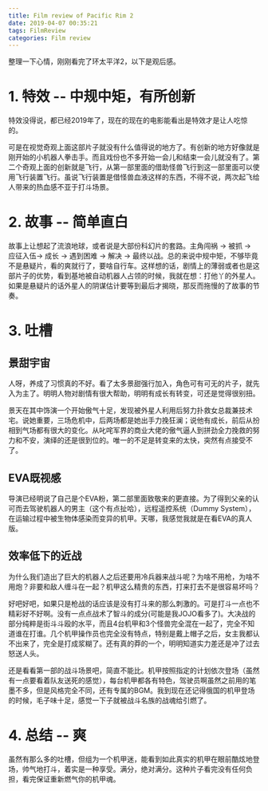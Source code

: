 ```yaml
---
title: Film review of Pacific Rim 2
date: 2019-04-07 00:35:21
tags: FilmReview
categories: Film review
---
```


整理一下心情，刚刚看完了环太平洋2，以下是观后感。

# 1. 特效 -- 中规中矩，有所创新

特效没得说，都已经2019年了，现在的现在的电影能看出是特效才是让人吃惊的。

可是在视觉奇观上面这部片子就没有什么值得说的地方了。有创新的地方好像就是刚开始的小机器人拳击手。而且戏份也不多开始一会儿和结束一会儿就没有了。第二个奇观上面的创新就是飞行，从第一部里面的借助怪兽飞行到这一部里面可以使用飞行装置飞行。虽说飞行装置是借怪兽血液这样的东西，不得不说，两次起飞给人带来的热血感不亚于打斗场景。

# 2. 故事 -- 简单直白

故事上让想起了流浪地球，或者说是大部份科幻片的套路。主角闯祸 -> 被抓 -> 应征入伍-> 成长 -> 遇到困难 -> 解决 -> 最终以战。总的来说中规中矩，不够毕竟不是悬疑片，看的爽就行了，要啥自行车。这样想的话，剧情上的薄弱或者也是这部片子的优势，看到基地被自动机器人占领的时候，我就在想：打他丫的外星人。如果是悬疑片的话外星人的阴谋估计要等到最后才揭晓，那反而拖慢的了故事的节奏。

# 3. 吐槽

## 景甜宇宙

人呀，养成了习惯真的不好。看了太多景甜强行加入，角色可有可无的片子，就先入为主了。明明人物对剧情有很大帮助，明明有成长有转变，可还是觉得很别扭。

景天在其中饰演一个开始傲气十足，发现被外星人利用后努力扑救女总裁兼技术宅。说她重要，三场危机中，后两场都是她出手力挽狂澜；说他有成长，前后从扮相到气场都有很大的变化。从叱咤军界的商业大佬的傲气逼人到拼劲全力挽救的努力和不安，演绎的还是很到位的。唯一的不足是转变来的太快，突然有点接受不了。

## EVA既视感

导演已经明说了自己是个EVA粉，第二部里面致敬来的更直接。为了得到父亲的认可而去驾驶机器人的男主（这个有点扯哈），远程遥控系统（Dummy System），在运输过程中被生物体感染而变异的机甲。天哪，我感觉我就是在看EVA的真人版。

## 效率低下的近战

为什么我们造出了巨大的机器人之后还要用冷兵器来战斗呢？为啥不用枪，为啥不用炮？非要和敌人缠斗在一起？机甲这么精贵的东西，打来打去不是很容易坏吗？

好吧好吧，如果只是枪战的话应该是没有打斗来的那么刺激的。可是打斗一点也不精彩好不好啊。没有一点点战术了智斗的成分(可能是我JOJO看多了)。大决战的部分纯粹是街斗斗殴的水平，而且4台机甲和3个怪兽完全混在一起了，完全不知道谁在打谁。几个机甲操作员也完全没有特点，特别是戴上帽子之后，女主我都认不出来了，完全是打成浆糊了。还有真的莽的一个，明明知道实力差还是冲了过去怒送人头。

还是看看第一部的战斗场景吧，简直不能比。机甲按照指定的计划依次登场（虽然有一点要看着队友送死的感觉），每台机甲都各有特色，驾驶员啊虽然之前用的笔墨不多，但是风格完全不同，还有专属的BGM。我到现在还记得俄国的机甲登场的时候，毛子味十足，感觉一下子就被战斗名族的战魂给引燃了。

# 4. 总结 -- 爽

虽然有那么多的吐槽，但组为一个机甲迷，能看到如此真实的机甲在眼前酷炫地登场，帅气地打斗，着实是一种享受。满分，绝对满分。这种片子看完没有任何负担，看完保证重新燃气你的机甲魂。


